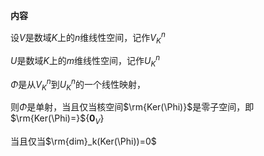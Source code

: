 **内容**

设$V$是数域$K$上的$n$维线性空间，记作$V_K^n$

$U$是数域$K$上的$m$维线性空间，记作$U_K^n$

$\Phi$是从$V_K^n$到$U_K^n$的一个线性映射，

则$\Phi$是单射，当且仅当核空间$\rm{Ker(\Phi)}$是零子空间，即$\rm{Ker(\Phi)=}${$\mathbf0_V$}

当且仅当$\rm{dim}_k(Ker(\Phi))=0$
